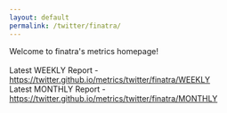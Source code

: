 ```yaml
---
layout: default
permalink: /twitter/finatra/
---
```

Welcome to finatra's metrics homepage!
<br><br>
Latest WEEKLY Report - <a href="https://twitter.github.io/metrics/twitter/finatra/WEEKLY">https://twitter.github.io/metrics/twitter/finatra/WEEKLY</a>
<br>
Latest MONTHLY Report - <a href="https://twitter.github.io/metrics/twitter/finatra/MONTHLY">https://twitter.github.io/metrics/twitter/finatra/MONTHLY</a>
<br>
